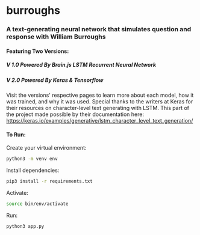 # burroughs
### A text-generating neural network that simulates question and response with William Burroughs
#### Featuring Two Versions:
##### V 1.0 Powered By Brain.js LSTM Recurrent Neural Network
##### V 2.0 Powered By Keras & Tensorflow

Visit the versions' respective pages to learn more about each model, how it was trained, and why it was used.
Special thanks to the writers at Keras for their resources on character-level text generating with LSTM. This part of the
project made possible by their documentation here: https://keras.io/examples/generative/lstm_character_level_text_generation/


#### To Run:

Create your virtual environment:

```zsh
python3 -m venv env
```

Install dependencies:

```zsh
pip3 install -r requirements.txt
```

Activate:

```zsh
source bin/env/activate
```

Run:

```zsh
python3 app.py
```
